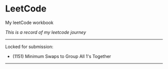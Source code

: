 # LeetCode
My leetCode workbook

_This is a record of my leetcode journey_

---
Locked for submission:
* (1151) Minimum Swaps to Group All 1's Together
---
